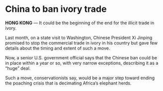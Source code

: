 # China to ban ivory trade

**HONG KONG** — It could be the beginning of the end for the illicit trade in ivory.

Last month, on a state visit to Washington, Chinese President Xi Jinping promised to stop the commercial trade in ivory in his country but gave few details about the timing and extent of such a move.

Now, a senior U.S. government official says that the Chinese ban could be in place within a year or so, with very narrow exceptions, describing it as a “huge” deal.

Such a move, conservationists say, would be a major step toward ending the poaching crisis that is decimating Africa’s elephant herds.
